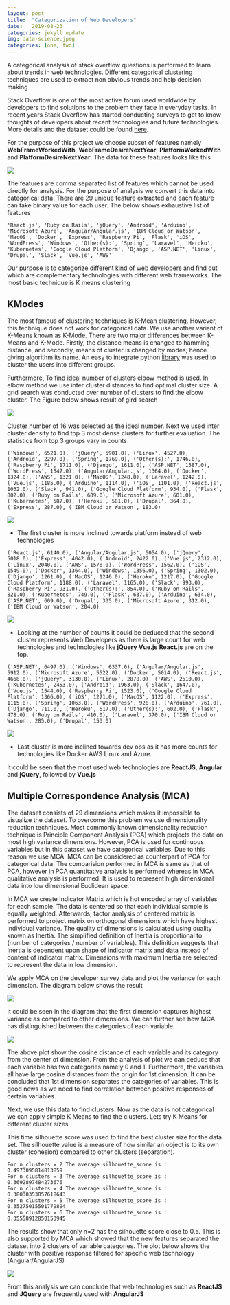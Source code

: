 ```yaml
---
layout: post
title:  "Categorization of Web Developers"
date:   2019-08-23
categories: jekyll update
img: data-science.jpeg
categories: [one, two]
---
```



A categorical analysis of stack overflow questions is performed to learn about trends in web technologies. Different categorical clustering techniques are used to extract non obvious trends and help decision making

Stack Overflow is one of the most active forum used worldwide by developers to find solutions to the problem they face in everyday tasks. In recent years Stack Overflow has started conducting surveys to get to know thoughts of developers about recent technologies and future technologies. More details and the dataset could be found [here](https://insights.stackoverflow.com/survey). 

For the purpose of this project we choose subset of features namely **WebFrameWorkedWith**, **WebFrameDesireNextYear**, **PlatformWorkedWith** and **PlatformDesireNextYear**. The data for these features looks like this

![ ]({{site.baseurl}}/images/raw-features.png)

The features are comma separated list of features which cannot be used directly for analysis. For the purpose of analysis we convert this data into categorical data. There are 29 unique feature extracted and each feature can take binary value for each user. The below shows exhaustive list of features

```
'React.js', 'Ruby on Rails', 'jQuery', 'Android', 'Arduino', 'Microsoft Azure', 'Angular/Angular.js', 'IBM Cloud or Watson', 'MacOS', 'Docker', 'Express', 'Raspberry Pi', 'Flask', 'iOS', 'WordPress', 'Windows', 'Other(s):', 'Spring', 'Laravel', 'Heroku', 'Kubernetes', 'Google Cloud Platform', 'Django', 'ASP.NET', 'Linux', 'Drupal', 'Slack', 'Vue.js', 'AWS'
```

Our purpose is to categorize different kind of web developers and find out which are complementary technologies with different web frameworks. The most basic technique is K means clustering  

## KModes
The most famous of clustering techniques is K-Mean clustering. However, this technique does not work for categorical data. We use another variant of K-Means known as K-Mode. There are two major differences between K-Means and K-Mode. Firstly, the distance means is changed to hamming distance, and secondly, means of cluster is changed by modes; hence giving algorithm its name. An easy to integrate python [library](https://pypi.org/project/kmodes/) was used to cluster the users into different groups. 

Furthermore, To find ideal number of clusters elbow method is used. In elbow method we use inter cluster distances to find optimal cluster size. A grid search was conducted over number of clusters to find the elbow cluster. The Figure below shows result of gird search

![ ]({{site.baseurl}}/images/k-modes-elbow.png)

Cluster number of 16 was selected as the ideal number. Next we used inter cluster density to find top 3 most dense clusters for further evaluation. The statistics from top 3 groups vary in counts
                                               
```
('Windows', 6521.0), ('jQuery', 5901.0), ('Linux', 4527.0), ('Android', 2297.0), ('Spring', 1769.0), ('Other(s):', 1746.0), ('Raspberry Pi', 1711.0), ('Django', 1611.0), ('ASP.NET', 1587.0), ('WordPress', 1547.0), ('Angular/Angular.js', 1364.0), ('Docker', 1324.0), ('AWS', 1321.0), ('MacOS', 1248.0), ('Laravel', 1242.0), ('Vue.js', 1185.0), ('Arduino', 1114.0), ('iOS', 1101.0), ('React.js', 1032.0), ('Slack', 941.0), ('Google Cloud Platform', 934.0), ('Flask', 802.0), ('Ruby on Rails', 689.0), ('Microsoft Azure', 601.0), ('Kubernetes', 587.0), ('Heroku', 581.0), ('Drupal', 364.0), ('Express', 287.0), ('IBM Cloud or Watson', 183.0)
```

![ ]({{site.baseurl}}/images/developer-survay-pie-data1.png)

- The first cluster is more inclined towards platform instead of web technologies                                                                                                     

```
('React.js', 6140.0), ('Angular/Angular.js', 5054.0), ('jQuery', 5018.0), ('Express', 4042.0), ('Android', 2422.0), ('Vue.js', 2312.0), ('Linux', 2040.0), ('AWS', 1578.0), ('WordPress', 1562.0), ('iOS', 1549.0), ('Docker', 1364.0), ('Windows', 1356.0), ('Spring', 1302.0), ('Django', 1261.0), ('MacOS', 1246.0), ('Heroku', 1217.0), ('Google Cloud Platform', 1188.0), ('Laravel', 1165.0), ('Slack', 993.0), ('Raspberry Pi', 931.0), ('Other(s):', 854.0), ('Ruby on Rails', 821.0), ('Kubernetes', 749.0), ('Flask', 637.0), ('Arduino', 634.0), ('ASP.NET', 609.0), ('Drupal', 335.0), ('Microsoft Azure', 312.0), ('IBM Cloud or Watson', 204.0)
```
 
![ ]({{site.baseurl}}/images/developer-survay-pie-data2.png)

- Looking at the number of counts it could be deduced that the second cluster represents Web Developers as there is large count for web technologies and technologies like **jQuery** **Vue.js** **React.js** are on the top.
  

```
('ASP.NET', 6497.0), ('Windows', 6337.0), ('Angular/Angular.js', 5912.0), ('Microsoft Azure', 5522.0), ('Docker', 5014.0), ('React.js', 4668.0), ('jQuery', 3130.0), ('Linux', 2878.0), ('AWS', 2510.0), ('Kubernetes', 2453.0), ('Android', 1963.0), ('Slack', 1647.0), ('Vue.js', 1544.0), ('Raspberry Pi', 1523.0), ('Google Cloud Platform', 1366.0), ('iOS', 1271.0), ('MacOS', 1122.0), ('Express', 1115.0), ('Spring', 1063.0), ('WordPress', 928.0), ('Arduino', 761.0), ('Django', 711.0), ('Heroku', 617.0), ('Other(s):', 602.0), ('Flask', 478.0), ('Ruby on Rails', 410.0), ('Laravel', 370.0), ('IBM Cloud or Watson', 285.0), ('Drupal', 153.0)
```

![ ]({{site.baseurl}}/images/developer-survay-pie-data3.png)
 
- Last cluster is more inclined towards dev ops as it has more counts for technologies like Docker AWS Linux and Azure.

It could be seen that the most used web technologies are **ReactJS**, **Angular** and **jQuery**, followed by **Vue.js**

## Multiple Correspondence Analysis (MCA)

The dataset consists of 29 dimensions which makes it impossible to visualize the dataset. To overcome this problem we use dimensionality reduction techniques. Most commonly known
dimensionality reduction technique is Principle Component Analysis (PCA) which projects the data on most high variance dimensions. However, 
PCA is used for continuous variables but in this dataset we have categorical variables. Due to this reason we use MCA. 
MCA can be considered as counterpart of PCA for categorical data. 
The comparision performed in MCA is same as that of PCA, 
however in PCA quantitative analysis is performed whereas in MCA qualitative analysis is performed. 
It is used to represent high dimensional data into low dimensional Euclidean space. 

In MCA we create Indicator Matrix which is hot encoded array of variables for each sample. The data is centered so that each individual sample is equally weighted. 
Afterwards, factor analysis of centered matrix is performed to project matrix on orthogonal dimensions which have highest individual variance. 
The quality of dimensions is calculated using quality known as Inertia. The simplified definition of Inertia is proportional to (number of categories / number of variables). 
This definition suggests that Inertia is  dependent upon shape of indicator matrix and data instead of content of indicator matrix. 
Dimensions with maximum Inertia are selected to represent the data in low dimension.

We apply MCA on the developer survey data and plot the variance for each dimension. The diagram below shows the result

![ ]({{site.baseurl}}/images/developer-survey-mca-dims-varaince.png)

It could be seen in the diagram that the first dimension captures highest variance as compared to other dimensions. We can further see how MCA has distinguished between the categories of each variable.

![ ]({{site.baseurl}}/images/developer-survey-mca-dims-consine.png)

The above plot show the cosine distance of each variable and its category from the center of dimension. From the analysis of plot we can deduce that each variable has two categories namely 0 and 1. Furthermore, the variables all have large cosine distances from the origin for 1st dimension. It can be concluded that 1st dimension separates the categories of variables.
This is good news as we need to find correlation between positive responses of certain variables.

Next, we use this data to find clusters. Now as the data is not categorical we can apply simple K Means to find the clusters. Lets try K Means for different cluster sizes

This time silhouette score was used to find the best cluster size for the data set. The silhouette value is a measure of how similar an object is to its own cluster (cohesion) compared to other clusters (separation). 

```
For n_clusters = 2 The average silhouette_score is : 0.4973095814813859
For n_clusters = 3 The average silhouette_score is : 0.3692897484273676
For n_clusters = 4 The average silhouette_score is : 0.38030353057618643
For n_clusters = 5 The average silhouette_score is : 0.35275015501779894
For n_clusters = 6 The average silhouette_score is : 0.35558912850153945
```

The results show that only n=2 has the silhouette score close to 0.5. This is also supported by MCA which showed that the new features separated the dataset into 2 clusters of variable categories. The plot below shows the cluster with positive response filtered for specific web technology (Angular/AngularJS)

![ ]({{site.baseurl}}/images/mca_angular.png)

From this analysis we can conclude that web technologies such as **ReactJS** and **JQuery** are frequently used with **AngularJS**




